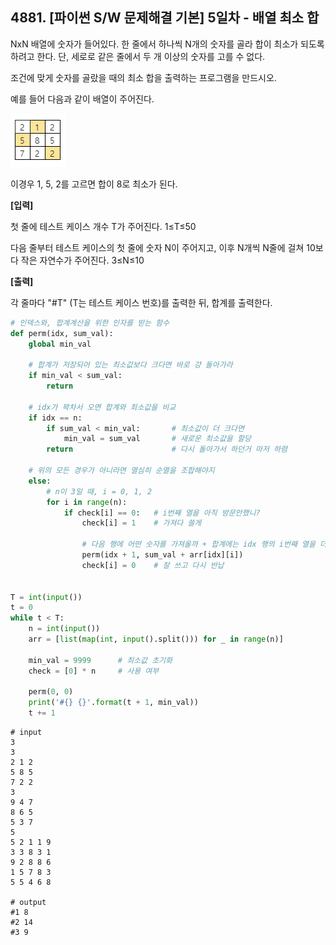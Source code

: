 ## 4881. [파이썬 S/W 문제해결 기본] 5일차 - 배열 최소 합

NxN 배열에 숫자가 들어있다. 한 줄에서 하나씩 N개의 숫자를 골라 합이 최소가 되도록 하려고 한다. 단, 세로로 같은 줄에서 두 개 이상의 숫자를 고를 수 없다.

조건에 맞게 숫자를 골랐을 때의 최소 합을 출력하는 프로그램을 만드시오.


예를 들어 다음과 같이 배열이 주어진다.

![image-20210302143020795](D2.assets\image-20210302143020795.png)

이경우 1, 5, 2를 고르면 합이 8로 최소가 된다.

 

**[입력]**

첫 줄에 테스트 케이스 개수 T가 주어진다. 1≤T≤50


다음 줄부터 테스트 케이스의 첫 줄에 숫자 N이 주어지고, 이후 N개씩 N줄에 걸쳐 10보다 작은 자연수가 주어진다. 3≤N≤10

 

**[출력]**


각 줄마다 "#T" (T는 테스트 케이스 번호)를 출력한 뒤, 합계를 출력한다.

```python
# 인덱스와, 합계계산을 위한 인자를 받는 함수
def perm(idx, sum_val):
    global min_val

    # 합계가 저장되어 있는 최소값보다 크다면 바로 걍 돌아가라
    if min_val < sum_val:
        return

    # idx가 꽉차서 오면 합계와 최소값을 비교
    if idx == n:
        if sum_val < min_val:       # 최소값이 더 크다면
            min_val = sum_val       # 새로운 최소값을 할당
        return                      # 다시 돌아가서 하던거 마저 하렴

    # 위의 모든 경우가 아니라면 열심히 순열을 조합해야지
    else:
        # n이 3일 때, i = 0, 1, 2
        for i in range(n):
            if check[i] == 0:   # i번째 열을 아직 방문안했니?
                check[i] = 1    # 가져다 쓸게
                
                # 다음 행에 어떤 숫자를 가져올까 + 합계에는 idx 행의 i번째 열을 더해놓고 갈꺼야
                perm(idx + 1, sum_val + arr[idx][i])
                check[i] = 0    # 잘 쓰고 다시 반납


T = int(input())
t = 0
while t < T:
    n = int(input())
    arr = [list(map(int, input().split())) for _ in range(n)]

    min_val = 9999      # 최소값 초기화
    check = [0] * n     # 사용 여부

    perm(0, 0)
    print('#{} {}'.format(t + 1, min_val))
    t += 1
```

```
# input
3
3
2 1 2
5 8 5
7 2 2
3
9 4 7
8 6 5
5 3 7
5
5 2 1 1 9
3 3 8 3 1
9 2 8 8 6
1 5 7 8 3
5 5 4 6 8

# output
#1 8
#2 14
#3 9
```

